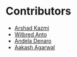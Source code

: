 # Contributors

- [Arshad Kazmi](https://github.com/arshadkazmi42)
- [Wilbred Anto](https://github.com/wilsantow)
- [Andela Denaro](https://github.com/andeladenaro)
- [Aakash Agarwal](https://github.com/aakash2602)
